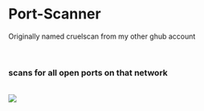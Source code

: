 # Port-Scanner
Originally named cruelscan from my other ghub account

<br />

### scans for all open ports on that network
 
<br />
 
<img src="https://cdn.discordapp.com/attachments/781752574730436638/789705749663186944/cscan.PNG" data-canonical-src="https://imgur.com/wauxE3l.jpg" style="max-width:50%;">
